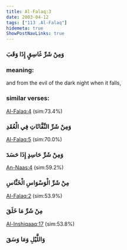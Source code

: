 ```yaml
---
title: Al-Falaq:3
date: 2003-04-12
tags: ["113 .Al-Falaq"]
hidemeta: true 
ShowPostNavLinks: true 
---
```

### وَمِنْ شَرِّ غَاسِقٍ إِذَا وَقَبَ
### meaning: 
and from the evil of the dark night when it falls,
### similar verses: 

[Al-Falaq:4](/113/4) (sim:73.4%)

### وَمِنْ شَرِّ النَّفَّاثَاتِ فِي الْعُقَدِ

[Al-Falaq:5](/113/5) (sim:70.0%)

### وَمِنْ شَرِّ حَاسِدٍ إِذَا حَسَدَ

[An-Naas:4](/114/4) (sim:59.2%)

### مِنْ شَرِّ الْوَسْوَاسِ الْخَنَّاسِ

[Al-Falaq:2](/113/2) (sim:53.9%)

### مِنْ شَرِّ مَا خَلَقَ

[Al-Inshiqaaq:17](/84/17) (sim:53.8%)

### وَاللَّيْلِ وَمَا وَسَقَ
